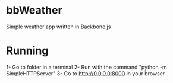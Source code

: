 # bbWeather

Simple weather app written in Backbone.js

# Running

1- Go to folder in a terminal
2- Run with the command "python -m SimpleHTTPServer"
3- Go to http://0.0.0.0:8000 in your browser
